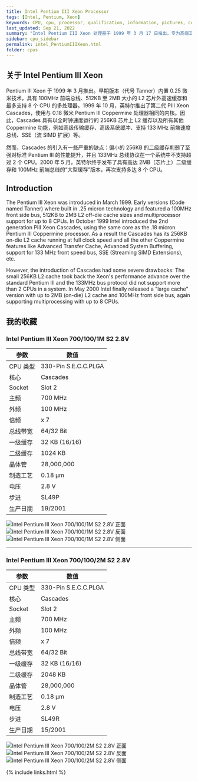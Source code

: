 ```yaml
---
title: Intel Pentium III Xeon Processor
tags: [Intel, Pentium, Xeon]
keywords: CPU, cpu, processor, qualification, information, pictures, core, frequency, chip packaging, packaging, cpu info, x86, collection, amd, cyrix, harris, ibm, idt, iit, intel, motorola, nec, sgs, sgs-thomson, siemens, ST, signetics, mhs, ti, texas instruments, ulsi, umc, weitek, zilog, 808x, 8085, 8088, 8086, 80188, 80186, 80286, 286, 80386, 386, i386, Am386, 386sx, 386dx, 486, i486, 586, 486sx, 486dx, overdrive, 487, pentium, 586, 5x86, 386dlc, 386slc, 486dx2, mmx, ppro, pentium-pro, pro, athlon, duron, z80, dirk oppelt, dirk, oppelt, engineering, sample, samples
last_updated: Sep 21, 2022
summary: "Intel Pentium III Xeon 处理器于 1999 年 3 月 17 日推出，专为高端工作站和服务器而开发，是 Intel Pentium II Xeon 的直接继承者。"
sidebar: cpu_sidebar
permalink: intel_PentiumIIIXeon.html
folder: cpus
---
```


## 关于 Intel Pentium III Xeon

Pentium III Xeon 于 1999 年 3 月推出。早期版本（代号 Tanner）内置 0.25 微米技术，具有 100MHz 前端总线、512KB 至 2MB 大小的 L2 芯片外高速缓存和最多支持 8 个 CPU 的多处理器。1999 年 10 月，英特尔推出了第二代 PIII Xeon Cascades，使用与 0.18 微米 Pentium III Coppermine 处理器相同的内核。因此，Cascades 具有以全时钟速度运行的 256KB 芯片上 L2 缓存以及所有其他 Coppermine 功能，例如高级传输缓存、高级系统缓冲、支持 133 MHz 前端速度总线、SSE（流 SIMD 扩展）等。
 
然而，Cascades 的引入有一些严重的缺点：偏小的 256KB 的二级缓存削弱了至强对标准 Pentium III 的性能提升，并且 133MHz 总线协议在一个系统中不支持超过 2 个 CPU。2000 年 5 月，英特尔终于发布了具有高达 2MB（芯片上）二级缓存和 100MHz 前端总线的“大型缓存”版本，再次支持多达 8 个 CPU。

## Introduction

The Pentium III Xeon was introduced in March 1999. Early versions (Code named Tanner) where built in .25 micron technology and featured a 100MHz front side bus, 512KB to 2MB L2 off-die cache sizes and multiprocessor support for up to 8 CPUs. In October 1999 Intel introduced the 2nd generation PIII Xeon Cascades, using the same core as the .18 micron Pentium III Coppermine processor. As a result the Cascades has its 256KB on-die L2 cache running at full clock speed and all the other Coppermine features like Advanced Transfer Cache, Advanced System Buffering, support for 133 MHz front speed bus, SSE (Streaming SIMD Extensions), etc.
 
However, the introduction of Cascades had some severe drawbacks: The small 256KB L2 cache took back the Xeon's performance advance over the standard Pentium III and the 133MHz bus protocol did not support more than 2 CPUs in a system. In May 2000 Intel finally released a "large cache" version with up to 2MB (on-die) L2 cache and 100MHz front side bus, again supporting multiprocessing with up to 8 CPUs.

## 我的收藏

### Intel Pentium III Xeon 700/100/1M S2 2.8V

| 参数 | 数值 |
| ------ | ------ |
| CPU 类型 | 330-Pin S.E.C.C.PLGA |
| 核心 | Cascades |
| Socket | Slot 2 |
| 主频 | 700 MHz |
| 外频 | 100 MHz |
| 倍频 | x 7 |
| 总线带宽 | 64/32 Bit |
| 一级缓存 | 32 KB (16/16) |
| 二级缓存 | 1024 KB |
| 晶体管 | 28,000,000 |
| 制造工艺 | 0.18 µm |
| 电压 | 2.8 V |
| 步进 | SL49P |
| 生产日期 | 19/2001 |

![Intel Pentium III Xeon 700/100/1M S2 2.8V 正面](/images/cpus/Intel/Intel_PIII_Xeon_700_100_1M_S2_1.jpg)
![Intel Pentium III Xeon 700/100/1M S2 2.8V 反面](/images/cpus/Intel/Intel_PIII_Xeon_700_100_1M_S2_2.jpg)
![Intel Pentium III Xeon 700/100/1M S2 2.8V 侧面](/images/cpus/Intel/Intel_PIII_Xeon_700_100_1M_S2_3.jpg)

---------

### Intel Pentium III Xeon 700/100/2M S2 2.8V

| 参数 | 数值 |
| ------ | ------ |
| CPU 类型 | 330-Pin S.E.C.C.PLGA |
| 核心 | Cascades |
| Socket | Slot 2 |
| 主频 | 700 MHz |
| 外频 | 100 MHz |
| 倍频 | x 7 |
| 总线带宽 | 64/32 Bit |
| 一级缓存 | 32 KB (16/16) |
| 二级缓存 | 2048 KB |
| 晶体管 | 28,000,000 |
| 制造工艺 | 0.18 µm |
| 电压 | 2.8 V |
| 步进 | SL49R |
| 生产日期 | 15/2001 |

![Intel Pentium III Xeon 700/100/2M S2 2.8V 正面](/images/cpus/Intel/Intel_PIII_Xeon_700_100_2M_S2_1.jpg)
![Intel Pentium III Xeon 700/100/2M S2 2.8V 反面](/images/cpus/Intel/Intel_PIII_Xeon_700_100_2M_S2_2.jpg)
![Intel Pentium III Xeon 700/100/2M S2 2.8V 侧面](/images/cpus/Intel/Intel_PIII_Xeon_700_100_2M_S2_3.jpg)

{% include links.html %}
